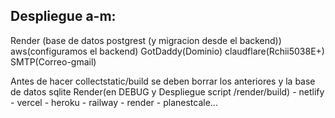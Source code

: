 ## Despliegue a-m:
Render (base de datos postgrest (y migracion desde el backend))
aws(configuramos el backend)
GotDaddy(Dominio)
claudflare(Rchii5038E+)
SMTP(Correo-gmail)


Antes de hacer collectstatic/build se deben borrar los anteriores y la base de datos sqlite
Render(en DEBUG y Despliegue script /render/build) - netlify - vercel - heroku - railway - render - planestcale...




